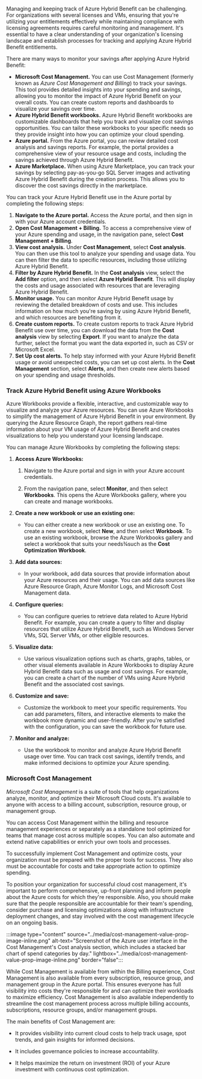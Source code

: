 Managing and keeping track of Azure Hybrid Benefit can be challenging. For organizations with several licenses and VMs, ensuring that you're utilizing your entitlements effectively while maintaining compliance with licensing agreements requires careful monitoring and management. It's essential to have a clear understanding of your organization's licensing landscape and establish processes for tracking and applying Azure Hybrid Benefit entitlements.

There are many ways to monitor your savings after applying Azure Hybrid Benefit:

- **Microsoft Cost Management.** You can use Cost Management (formerly known as *Azure Cost Management and Billing*) to track your savings. This tool provides detailed insights into your spending and savings, allowing you to monitor the impact of Azure Hybrid Benefit on your overall costs. You can create custom reports and dashboards to visualize your savings over time.
- **Azure Hybrid Benefit workbooks.** Azure Hybrid Benefit workbooks are customizable dashboards that help you track and visualize cost savings opportunities. You can tailor these workbooks to your specific needs so they provide insight into how you can optimize your cloud spending.
- **Azure portal.** From the Azure portal, you can review detailed cost analysis and savings reports. For example, the portal provides a comprehensive view of your resource usage and costs, including the savings achieved through Azure Hybrid Benefit.
- **Azure Marketplace.** When using Azure Marketplace, you can track your savings by selecting pay-as-you-go SQL Server images and activating Azure Hybrid Benefit during the creation process. This allows you to discover the cost savings directly in the marketplace.

You can track your Azure Hybrid Benefit use in the Azure portal by completing the following steps:

1. **Navigate to the Azure portal.** Access the Azure portal, and then sign in with your Azure account credentials.
1. **Open Cost Management + Billing.** To access a comprehensive view of your Azure spending and usage, in the navigation pane, select **Cost Management + Billing**.
1. **View cost analysis.** Under **Cost Management**, select **Cost analysis**. You can then use this tool to analyze your spending and usage data. You can then filter the data to specific resources, including those utilizing Azure Hybrid Benefit.
1. **Filter by Azure Hybrid Benefit.** In the **Cost analysis** view, select the **Add filter** option, and then select **Azure Hybrid Benefit**. This will display the costs and usage associated with resources that are leveraging Azure Hybrid Benefit.
1. **Monitor usage.** You can monitor Azure Hybrid Benefit usage by reviewing the detailed breakdown of costs and use. This includes information on how much you're saving by using Azure Hybrid Benefit, and which resources are benefiting from it.
1. **Create custom reports.** To create custom reports to track Azure Hybrid Benefit use over time, you can download the data from the **Cost analysis** view by selecting **Export**. If you want to analyze the data further, select the format you want the data exported in, such as CSV or Microsoft Excel.
1. **Set Up cost alerts.** To help stay informed with your Azure Hybrid Benefit usage or avoid unexpected costs, you can set up cost alerts. In the **Cost Management** section, select **Alerts**, and then create new alerts based on your spending and usage thresholds.

### Track Azure Hybrid Benefit using Azure Workbooks

Azure Workbooks provide a flexible, interactive, and customizable way to visualize and analyze your Azure resources. You can use Azure Workbooks to simplify the management of Azure Hybrid Benefit in your environment. By querying the Azure Resource Graph, the report gathers real-time information about your VM usage of Azure Hybrid Benefit and creates visualizations to help you understand your licensing landscape.

You can manage Azure Workbooks by completing the following steps:

1. **Access Azure Workbooks:**

    1. Navigate to the Azure portal and sign in with your Azure account credentials.

    1. From the navigation pane, select **Monitor**, and then select **Workbooks**. This opens the Azure Workbooks gallery, where you can create and manage workbooks.

1. **Create a new workbook or use an existing one:**
   - You can either create a new workbook or use an existing one. To create a new workbook, select **New**, and then select **Workbook**. To use an existing workbook, browse the Azure Workbooks gallery and select a workbook that suits your needs¾such as the **Cost Optimization Workbook**.

1. **Add data sources:**
    - In your workbook, add data sources that provide information about your Azure resources and their usage. You can add data sources like Azure Resource Graph, Azure Monitor Logs, and Microsoft Cost Management data.

1. **Configure queries:**
    - You can configure queries to retrieve data related to Azure Hybrid Benefit. For example, you can create a query to filter and display resources that utilize Azure Hybrid Benefit, such as Windows Server VMs, SQL Server VMs, or other eligible resources.

1. **Visualize data:**
    - Use various visualization options such as charts, graphs, tables, or other visual elements available in Azure Workbooks to display Azure Hybrid Benefit data such as usage and cost savings. For example, you can create a chart of the number of VMs using Azure Hybrid Benefit and the associated cost savings.

1. **Customize and save:**
    - Customize the workbook to meet your specific requirements. You can add parameters, filters, and interactive elements to make the workbook more dynamic and user-friendly. After you're satisfied with the configuration, you can save the workbook for future use.

1. **Monitor and analyze:**
    - Use the workbook to monitor and analyze Azure Hybrid Benefit usage over time. You can track cost savings, identify trends, and make informed decisions to optimize your Azure spending.

### Microsoft Cost Management

*Microsoft Cost Management* is a suite of tools that help organizations analyze, monitor, and optimize their Microsoft Cloud costs. It's available to anyone with access to a billing account, subscription, resource group, or management group.

You can access Cost Management within the billing and resource management experiences or separately as a standalone tool optimized for teams that manage cost across multiple scopes. You can also automate and extend native capabilities or enrich your own tools and processes.

To successfully implement Cost Management and optimize costs, your organization must be prepared with the proper tools for success. They also must be accountable for costs and take appropriate action to optimize spending.

To position your organization for successful cloud cost management, it's important to perform comprehensive, up-front planning and inform people about the Azure costs for which they're responsible. Also, you should make sure that the people responsible are accountable for their team's spending, consider purchase and licensing optimizations along with infrastructure deployment changes, and stay involved with the cost management lifecycle on an ongoing basis.

:::image type="content" source="../media/cost-management-value-prop-image-inline.png" alt-text="Screenshot of the Azure user interface in the Cost Management's Cost analysis section, which includes a stacked bar chart of spend categories by day." lightbox="../media/cost-management-value-prop-image-inline.png" border="false":::

While Cost Management is available from within the Billing experience, Cost Management is also available from every subscription, resource group, and management group in the Azure portal. This ensures everyone has full visibility into costs they're responsible for and can optimize their workloads to maximize efficiency. Cost Management is also available independently to streamline the cost management process across multiple billing accounts, subscriptions, resource groups, and/or management groups.

The main benefits of Cost Management are:

- It provides visibility into current cloud costs to help track usage, spot trends, and gain insights for informed decisions.

- It includes governance policies to increase accountability.

- It helps maximize the return on investment (ROI) of your Azure investment with continuous cost optimization.
